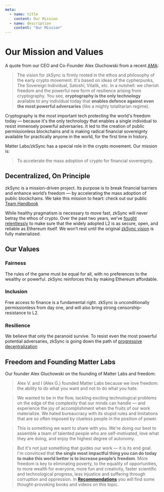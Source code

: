 ```yaml
---
meta:
  - name: title
    content: Our Mission
  - name: description
    content: "Our Mission"
---
```


# Our Mission and Values

A quote from our CEO and Co-Founder Alex Gluchowski from a recent [AMA](https://www.reddit.com/r/ethereum/comments/q8q822/ama_were_matter_labs_the_team_behind_zksync_the/):

> The vision for zkSync is firmly rooted in the ethos and philosophy of the early crypto movement. It's based on ideas of the cypherpunks, The Sovereign Individual, Satoshi, Vitalik, etc. In a 
> nutshell: we cherish freedom and the powerful new form of resilience arising from cryptography. You see, **cryptography is the only technology** available to any individual today that **enables defence against even the most powerful adversaries** (like a mighty totalitarian regime).

Cryptography is the most important tech protecting the world's freedom today — because it's the only technology that enables a single individual to resist immensely powerful adversaries. It led to the creation of public permissionless blockchains and is making radical financial sovereignty available for practically anyone in the world, for the first time in history.

Matter Labs/zkSync has a special role in the crypto movement. Our mission is:

> To accelerate the mass adoption of crypto for financial sovereignty.

## Decentralized, On Principle

zkSync is a mission-driven project. Its purpose is to break financial barriers and enhance world’s freedom — by accelerating the mass adoption of public blockchains. We take this mission to heart: check out our public [Team Handbook](https://matterlabs.notion.site/matterlabs/Matter-Labs-Team-Handbook-43342b471fe14f05b2baf250cb7c7a02)

While healthy pragmatism is necessary to move fast, zkSync will never betray the ethos of crypto. Over the past two years, we’ve [fought relentlessly](https://medium.com/matter-labs/rollup-at-zcon1-74b6ea694ee6) to make sure that the widely adopted L2 is as secure, open, and reliable as Ethereum itself. We won’t rest until the original [zkSync vision](https://medium.com/matter-labs/introducing-zk-sync-the-missing-link-to-mass-adoption-of-ethereum-14c9cea83f58) is fully materialized. 

## Our Values 

### Fairness
The rules of the game must be equal for all, with no preferences to the wealthy or powerful. zkSync reinforces this by making Ethereum affordable.

### Inclusion
Free access to finance is a fundamental right. zkSync is unconditionally permissionless from day one, and will also bring strong censorship-resistance to L2.

### Resilience
We believe that only the paranoid survive. To resist even the most powerful potential adversaries, zkSync is going down the path of [progressive decentralization](https://zksync.io/faq/decentralization.html)

## Freedom and Founding Matter Labs

Our founder Alex Gluchowski on the founding of Matter Labs and freedom: 
>Alex V. and I (Alex G.) founded Matter Labs because we love freedom: the ability to do what you want and not to do what you hate.

>We wanted to be in the flow, tackling exciting technological problems on the edge of the complexity that our minds can handle — and experience the joy of accomplishment when the fruits of our work materialize. We hated bureaucracy with its stupid rules and limitations that are so often imposed by clueless people in the position of power.

>This is something we want to share with you. We're doing our best to assemble a team of talented people who are self-motivated, love what they are doing, and enjoy the highest degree of autonomy.

>But it's not just something that guides our work — it is its end goal. I'm convinced that **the single most impactful thing you can do today to make this world better is to increase people’s freedom**. More freedom is key to eliminating poverty, to the equality of opportunities, to more wealth for everyone, more fun and creativity, faster scientific and technological progress, less injustice and suffering through corruption and oppression. In [**Recommendations**](https://www.notion.so/Recommendations-06c4ef425ef4441a85300bacc33d29a4) you will find some thought-provoking books and videos on this topic.






